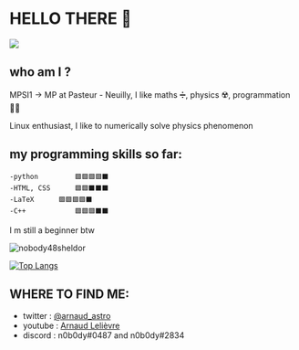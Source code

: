# HELLO THERE 👋

![](https://cdn.discordapp.com/attachments/748653688515592332/817336205108183060/hello_there.gif)


## who am I ?

MPSI1 -> MP at Pasteur - Neuilly, I like maths ➗, physics ☢️, programmation 👨‍💻

Linux enthusiast, I like to numerically solve physics phenomenon

## my programming skills so far:

	-python         🟩🟩🟩🟩⬛️	
	-HTML, CSS      🟩🟩⬛️⬛️⬛️
	-LaTeX 	   	🟩🟩🟩🟩⬛️ 
	-C++            🟩🟩🟩⬛️⬛️

I m still a beginner btw


![nobody48sheldor](https://github-readme-stats.vercel.app/api?username=nobody48sheldor&theme=dark&show_icons=true)

[![Top Langs](https://github-readme-stats.vercel.app/api/top-langs/?username=nobody48sheldor&layout=compact&theme=dark)](https://github.com/anuraghazra/github-readme-stats)

## WHERE TO FIND ME:

 - twitter : [@arnaud_astro](https://twitter.com/arnaud_astro)
 - youtube : [Arnaud Lelièvre](https://www.youtube.com/channel/UC5hh2FhFfBf05rj3RZtki1g)
 - discord : n0b0dy#0487  and n0b0dy#2834
